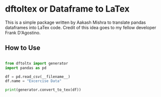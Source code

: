 # dftoltex or Dataframe to LaTex

This is a simple package written by Aakash Mishra to translate pandas dataframes into LaTex code. Credit of this idea goes to my fellow developer Frank D'Agostino.

## How to Use

```python

from dftoltx import generator
import pandas as pd

df = pd.read_csv(__filename__)
df.name = "Excercise Data"

print(generator.convert_to_tex(df))

```